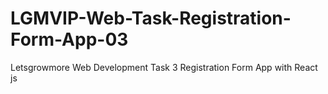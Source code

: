 # LGMVIP-Web-Task-Registration-Form-App-03
Letsgrowmore Web Development Task 3 Registration Form App with React js

